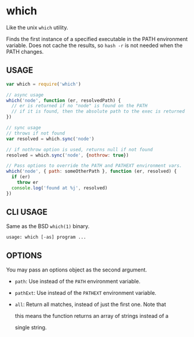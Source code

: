# which

Like the unix `which` utility.

Finds the first instance of a specified executable in the PATH environment variable. Does not cache the results, so `hash -r` is not needed when the PATH changes.

## USAGE

```javascript
var which = require('which')

// async usage
which('node', function (er, resolvedPath) {
  // er is returned if no "node" is found on the PATH
  // if it is found, then the absolute path to the exec is returned
})

// sync usage
// throws if not found
var resolved = which.sync('node')

// if nothrow option is used, returns null if not found
resolved = which.sync('node', {nothrow: true})

// Pass options to override the PATH and PATHEXT environment vars.
which('node', { path: someOtherPath }, function (er, resolved) {
  if (er)
    throw er
  console.log('found at %j', resolved)
})
```

## CLI USAGE

Same as the BSD `which(1)` binary.

```text
usage: which [-as] program ...
```

## OPTIONS

You may pass an options object as the second argument.

* `path`: Use instead of the `PATH` environment variable.
* `pathExt`: Use instead of the `PATHEXT` environment variable.
* `all`: Return all matches, instead of just the first one.  Note that

  this means the function returns an array of strings instead of a

  single string.

